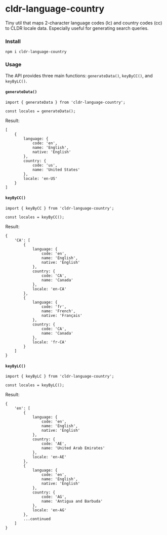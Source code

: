 # cldr-language-country
Tiny util that maps 2-character language codes (lc) and country codes (cc) to CLDR locale data. Especially useful for generating search queries.

### Install
```
npm i cldr-language-country
```

### Usage
The API provides three main functions: `generateData()`, `keyByCC()`, and `keyByLC()`.

#### `generateData()`
```
import { generateData } from 'cldr-language-country';

const locales = generateData();
```
Result:
```
[
    {
        language: {
            code: 'en',
            name: 'English',
            native: 'English'
        },
        country: {
            code: 'us',
            name: 'United States'
        },
        locale: 'en-US'
    } 
]
```

#### `keyByCC()`
```
import { keyByCC } from 'cldr-language-country';

const locales = keyByCC();
```
Result:
```
{
    'CA': [
        {
            language: {
                code: 'en',
                name: 'English',
                native: 'English'
            },
            country: {
                code: 'CA',
                name: 'Canada'
            },
            locale: 'en-CA'
        },
        {
            language: {
                code: 'fr',
                name: 'French',
                native: 'Français'
            },
            country: {
                code: 'CA',
                name: 'Canada'
            },
            locale: 'fr-CA' 
        }
    ]
}
```


#### `keyByLC()`
```
import { keyByLC } from 'cldr-language-country';

const locales = keyByLC();
```
Result:
```
{
    'en': [
        {
            language: {
                code: 'en',
                name: 'English',
                native: 'English'
            },
            country: {
                code: 'AE',
                name: 'United Arab Emirates'
            },
            locale: 'en-AE'
        },
        {
            language: {
                code: 'en',
                name: 'English',
                native: 'English'
            },
            country: {
                code: 'AG',
                name: 'Antigua and Barbuda'
            },
            locale: 'en-AG'
        },
        ...continued
    ]
}
```